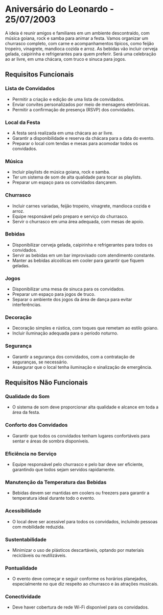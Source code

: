 <h1>Aniversário do Leonardo - 25/07/2003</h1>

<p>A ideia é reunir amigos e familiares em um ambiente descontraído, com música goiana, rock e samba para animar a festa. Vamos organizar um churrasco completo, com carne e acompanhamentos típicos, como feijão tropeiro, vinagrete, mandioca cozida e arroz. As bebidas vão incluir cerveja gelada, caipirinha e refrigerantes para quem preferir. Será uma celebração ao ar livre, em uma chácara, com truco e sinuca para jogos.</p>

<h2>Requisitos Funcionais</h2>

<h3>Lista de Convidados</h3>
<ul>
    <li>Permitir a criação e edição de uma lista de convidados.</li>
    <li>Enviar convites personalizados por meio de mensagens eletrônicas.</li>
    <li>Permitir a confirmação de presença (RSVP) dos convidados.</li>
</ul>

<h3>Local da Festa</h3>
<ul>
    <li>A festa será realizada em uma chácara ao ar livre.</li>
    <li>Garantir a disponibilidade e reserva da chácara para a data do evento.</li>
    <li>Preparar o local com tendas e mesas para acomodar todos os convidados.</li>
</ul>

<h3>Música</h3>
<ul>
    <li>Incluir playlists de música goiana, rock e samba.</li>
    <li>Ter um sistema de som de alta qualidade para tocar as playlists.</li>
    <li>Preparar um espaço para os convidados dançarem.</li>
</ul>

<h3>Churrasco</h3>
<ul>
    <li>Incluir carnes variadas, feijão tropeiro, vinagrete, mandioca cozida e arroz.</li>
    <li>Equipe responsável pelo preparo e serviço do churrasco.</li>
    <li>Servir o churrasco em uma área adequada, com mesas de apoio.</li>
</ul>

<h3>Bebidas</h3>
<ul>
    <li>Disponibilizar cerveja gelada, caipirinha e refrigerantes para todos os convidados.</li>
    <li>Servir as bebidas em um bar improvisado com atendimento constante.</li>
    <li>Manter as bebidas alcoólicas em cooler para garantir que fiquem geladas.</li>
</ul>

<h3>Jogos</h3>
<ul>
    <li>Disponibilizar uma mesa de sinuca para os convidados.</li>
    <li>Preparar um espaço para jogos de truco.</li>
    <li>Separar o ambiente dos jogos da área de dança para evitar interferências.</li>
</ul>

<h3>Decoração</h3>
<ul>
    <li>Decoração simples e rústica, com toques que remetam ao estilo goiano.</li>
    <li>Incluir iluminação adequada para o período noturno.</li>
</ul>

<h3>Segurança</h3>
<ul>
    <li>Garantir a segurança dos convidados, com a contratação de seguranças, se necessário.</li>
    <li>Assegurar que o local tenha iluminação e sinalização de emergência.</li>
</ul>

<h2>Requisitos Não Funcionais</h2>

<h3>Qualidade do Som</h3>
<ul>
    <li>O sistema de som deve proporcionar alta qualidade e alcance em toda a área da festa.</li>
</ul>

<h3>Conforto dos Convidados</h3>
<ul>
    <li>Garantir que todos os convidados tenham lugares confortáveis para sentar e áreas de sombra disponíveis.</li>
</ul>

<h3>Eficiência no Serviço</h3>
<ul>
    <li>Equipe responsável pelo churrasco e pelo bar deve ser eficiente, garantindo que todos sejam servidos rapidamente.</li>
</ul>

<h3>Manutenção da Temperatura das Bebidas</h3>
<ul>
    <li>Bebidas devem ser mantidas em coolers ou freezers para garantir a temperatura ideal durante todo o evento.</li>
</ul>

<h3>Acessibilidade</h3>
<ul>
    <li>O local deve ser acessível para todos os convidados, incluindo pessoas com mobilidade reduzida.</li>
</ul>

<h3>Sustentabilidade</h3>
<ul>
    <li>Minimizar o uso de plásticos descartáveis, optando por materiais recicláveis ou reutilizáveis.</li>
</ul>

<h3>Pontualidade</h3>
<ul>
    <li>O evento deve começar e seguir conforme os horários planejados, especialmente no que diz respeito ao churrasco e às atrações musicais.</li>
</ul>

<h3>Conectividade</h3>
<ul>
    <li>Deve haver cobertura de rede Wi-Fi disponível para os convidados.</li>
</ul>
